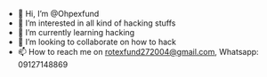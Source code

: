 - 👋 Hi, I’m @Ohpexfund
- 👀 I’m interested in all kind of hacking stuffs
- 🌱 I’m currently learning hacking
- 💞️ I’m looking to collaborate on how to hack
- 📫 How to reach me on rotexfund272004@gmail.com, Whatsapp: 09127148869

<!---
Ohpexfund/Ohpexfund is a ✨ special ✨ repository because its `README.md` (this file) appears on your GitHub profile.
You can click the Preview link to take a look at your changes.
--->
